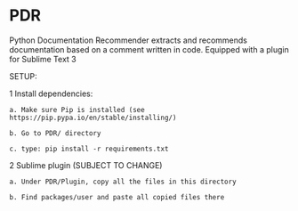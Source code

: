 # PDR

Python Documentation Recommender extracts and recommends documentation based on a comment written in code. Equipped with a plugin for Sublime Text 3


SETUP:

1 Install dependencies:

    a. Make sure Pip is installed (see https://pip.pypa.io/en/stable/installing/)

    b. Go to PDR/ directory

    c. type: pip install -r requirements.txt

2 Sublime plugin (SUBJECT TO CHANGE)

    a. Under PDR/Plugin, copy all the files in this directory

    b. Find packages/user and paste all copied files there

